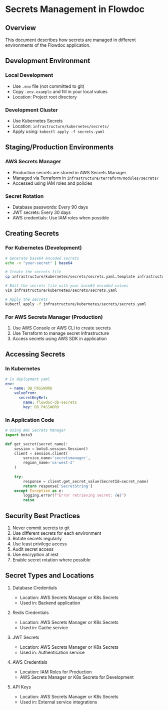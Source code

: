 # Secrets Management in Flowdoc

## Overview
This document describes how secrets are managed in different environments of the Flowdoc application.

## Development Environment

### Local Development
- Use `.env` file (not committed to git)
- Copy `.env.example` and fill in your local values
- Location: Project root directory

### Development Cluster
- Use Kubernetes Secrets
- Location: `infrastructure/kubernetes/secrets/`
- Apply using: `kubectl apply -f secrets.yaml`

## Staging/Production Environments

### AWS Secrets Manager
- Production secrets are stored in AWS Secrets Manager
- Managed via Terraform in `infrastructure/terraform/modules/secrets/`
- Accessed using IAM roles and policies

### Secret Rotation
- Database passwords: Every 90 days
- JWT secrets: Every 30 days
- AWS credentials: Use IAM roles when possible

## Creating Secrets

### For Kubernetes (Development)
```bash
# Generate base64 encoded secrets
echo -n "your-secret" | base64

# Create the secrets file
cp infrastructure/kubernetes/secrets/secrets.yaml.template infrastructure/kubernetes/secrets/secrets.yaml

# Edit the secrets file with your base64 encoded values
vim infrastructure/kubernetes/secrets/secrets.yaml

# Apply the secrets
kubectl apply -f infrastructure/kubernetes/secrets/secrets.yaml
```

### For AWS Secrets Manager (Production)
1. Use AWS Console or AWS CLI to create secrets
2. Use Terraform to manage secret infrastructure
3. Access secrets using AWS SDK in application

## Accessing Secrets

### In Kubernetes
```yaml
# In deployment yaml
env:
  - name: DB_PASSWORD
    valueFrom:
      secretKeyRef:
        name: flowdoc-db-secrets
        key: DB_PASSWORD
```

### In Application Code
```python
# Using AWS Secrets Manager
import boto3

def get_secret(secret_name):
    session = boto3.session.Session()
    client = session.client(
        service_name='secretsmanager',
        region_name='us-west-2'
    )
    
    try:
        response = client.get_secret_value(SecretId=secret_name)
        return response['SecretString']
    except Exception as e:
        logging.error(f"Error retrieving secret: {e}")
        raise
```

## Security Best Practices

1. Never commit secrets to git
2. Use different secrets for each environment
3. Rotate secrets regularly
4. Use least privilege access
5. Audit secret access
6. Use encryption at rest
7. Enable secret rotation where possible

## Secret Types and Locations

1. Database Credentials
   - Location: AWS Secrets Manager or K8s Secrets
   - Used in: Backend application

2. Redis Credentials
   - Location: AWS Secrets Manager or K8s Secrets
   - Used in: Cache service

3. JWT Secrets
   - Location: AWS Secrets Manager or K8s Secrets
   - Used in: Authentication service

4. AWS Credentials
   - Location: IAM Roles for Production
   - AWS Secrets Manager or K8s Secrets for Development

5. API Keys
   - Location: AWS Secrets Manager or K8s Secrets
   - Used in: External service integrations